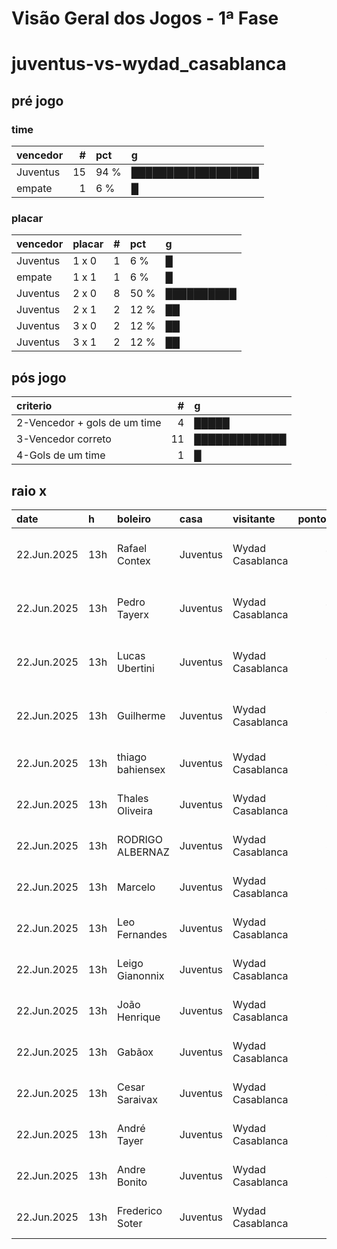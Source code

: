 # Visão Geral dos Jogos - 1ª Fase

# juventus-vs-wydad_casablanca

## pré jogo

### time

| vencedor   |   # | pct   | g                  |
|:-----------|----:|:------|:-------------------|
| Juventus   |  15 | 94 %  | ██████████████████ |
| empate     |   1 | 6 %   | █                  |

### placar

| vencedor   | placar   |   # | pct   | g          |
|:-----------|:---------|----:|:------|:-----------|
| Juventus   | 1 x 0    |   1 | 6 %   | █          |
| empate     | 1 x 1    |   1 | 6 %   | █          |
| Juventus   | 2 x 0    |   8 | 50 %  | ██████████ |
| Juventus   | 2 x 1    |   2 | 12 %  | ██         |
| Juventus   | 3 x 0    |   2 | 12 %  | ██         |
| Juventus   | 3 x 1    |   2 | 12 %  | ██         |

## pós jogo

| criterio                     |   # | g             |
|:-----------------------------|----:|:--------------|
| 2-Vencedor + gols de um time |   4 | █████         |
| 3-Vencedor correto           |  11 | █████████████ |
| 4-Gols de um time            |   1 | █             |

## raio x

| date        | h   | boleiro          | casa     | visitante        |   pontos | criteiro                     | bol_placar   | bol_time   | real_placar   | real_time   |
|:------------|:----|:-----------------|:---------|:-----------------|---------:|:-----------------------------|:-------------|:-----------|:--------------|:------------|
| 22.Jun.2025 | 13h | Rafael Contex    | Juventus | Wydad Casablanca |        7 | 2-Vencedor + gols de um time | 3 x 1        | Juventus   | 4 x 1         | Juventus    |
| 22.Jun.2025 | 13h | Pedro Tayerx     | Juventus | Wydad Casablanca |        7 | 2-Vencedor + gols de um time | 2 x 1        | Juventus   | 4 x 1         | Juventus    |
| 22.Jun.2025 | 13h | Lucas Ubertini   | Juventus | Wydad Casablanca |        7 | 2-Vencedor + gols de um time | 2 x 1        | Juventus   | 4 x 1         | Juventus    |
| 22.Jun.2025 | 13h | Guilherme        | Juventus | Wydad Casablanca |        7 | 2-Vencedor + gols de um time | 3 x 1        | Juventus   | 4 x 1         | Juventus    |
| 22.Jun.2025 | 13h | thiago bahiensex | Juventus | Wydad Casablanca |        5 | 3-Vencedor correto           | 2 x 0        | Juventus   | 4 x 1         | Juventus    |
| 22.Jun.2025 | 13h | Thales Oliveira  | Juventus | Wydad Casablanca |        5 | 3-Vencedor correto           | 2 x 0        | Juventus   | 4 x 1         | Juventus    |
| 22.Jun.2025 | 13h | RODRIGO ALBERNAZ | Juventus | Wydad Casablanca |        5 | 3-Vencedor correto           | 1 x 0        | Juventus   | 4 x 1         | Juventus    |
| 22.Jun.2025 | 13h | Marcelo          | Juventus | Wydad Casablanca |        5 | 3-Vencedor correto           | 2 x 0        | Juventus   | 4 x 1         | Juventus    |
| 22.Jun.2025 | 13h | Leo Fernandes    | Juventus | Wydad Casablanca |        5 | 3-Vencedor correto           | 2 x 0        | Juventus   | 4 x 1         | Juventus    |
| 22.Jun.2025 | 13h | Leigo Gianonnix  | Juventus | Wydad Casablanca |        5 | 3-Vencedor correto           | 3 x 0        | Juventus   | 4 x 1         | Juventus    |
| 22.Jun.2025 | 13h | João Henrique    | Juventus | Wydad Casablanca |        5 | 3-Vencedor correto           | 2 x 0        | Juventus   | 4 x 1         | Juventus    |
| 22.Jun.2025 | 13h | Gabãox           | Juventus | Wydad Casablanca |        5 | 3-Vencedor correto           | 3 x 0        | Juventus   | 4 x 1         | Juventus    |
| 22.Jun.2025 | 13h | Cesar Saraivax   | Juventus | Wydad Casablanca |        5 | 3-Vencedor correto           | 2 x 0        | Juventus   | 4 x 1         | Juventus    |
| 22.Jun.2025 | 13h | André Tayer      | Juventus | Wydad Casablanca |        5 | 3-Vencedor correto           | 2 x 0        | Juventus   | 4 x 1         | Juventus    |
| 22.Jun.2025 | 13h | Andre Bonito     | Juventus | Wydad Casablanca |        5 | 3-Vencedor correto           | 2 x 0        | Juventus   | 4 x 1         | Juventus    |
| 22.Jun.2025 | 13h | Frederico Soter  | Juventus | Wydad Casablanca |        1 | 4-Gols de um time            | 1 x 1        | empate     | 4 x 1         | Juventus    |
